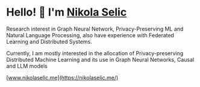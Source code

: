 # Hello! 👋 I'm [Nikola Selic](https://nikolaselic.com/)

Research interest in Graph Neural Network, Privacy-Preserving ML and Natural Language Processing, also have experience with Federated Learning and Distributed Systems.

Currently, I am mostly interested in the allocation of Privacy-preserving Distributed Machine Learning and its use in Graph Neural Networks, Causal and LLM models


[www.nikolaselic.me](https://nikolaselic.me/)



